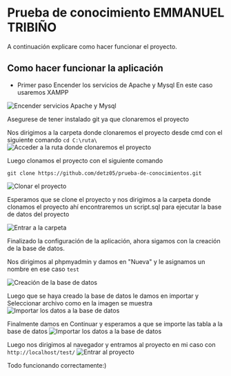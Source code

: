 # Prueba de conocimiento EMMANUEL TRIBIÑO
A continuación explicare como hacer funcionar el proyecto.

## Como hacer funcionar la aplicación

- Primer paso
Encender los servicios de Apache y Mysql
En este caso usaremos XAMPP

![Encender servicios Apache y Mysql](https://i.imgur.com/TPUfwh9.png)

Asegurese de tener instalado git ya que clonaremos el proyecto

Nos dirigimos a la carpeta donde clonaremos el proyecto desde cmd con el siguiente comando
`cd C:\ruta\`
![Acceder a la ruta donde clonaremos el proyecto](https://i.imgur.com/piEP3QR.png)

Luego clonamos el proyecto con el siguiente comando

`git clone https://github.com/detz05/prueba-de-conocimientos.git`

![Clonar el proyecto](https://i.imgur.com/X7DlSZc.png)

Esperamos que se clone el proyecto y nos dirigimos a la carpeta donde clonamos el proyecto ahí encontraremos un script.sql para ejecutar la base de datos del proyecto

![Entrar a la carpeta](https://i.imgur.com/mzwE1OZ.png)

Finalizado la configuración de la aplicación, ahora sigamos con la creación de la base de datos.

Nos dirigimos al phpmyadmin y damos en "Nueva" y le asignamos un nombre en ese caso
`test`

![Creación de la base de datos](https://i.imgur.com/waSdsmr.png)

Luego que se haya creado la base de datos le damos en importar y Seleccionar archivo como en la imagen se muestra
![Importar los datos a la base de datos](https://i.imgur.com/XGaXHQT.png)

Finalmente damos en Continuar y esperamos a que se importe las tabla a la base de datos
![Importar los datos a la base de datos](https://i.imgur.com/09WW0i5.png)

Luego nos dirigimos al navegador y entramos al proyecto
en mi caso con
`http://localhost/test/`
![Entrar al proyecto](https://i.imgur.com/Mh0DQNs.png)


Todo funcionando correctamente:)
